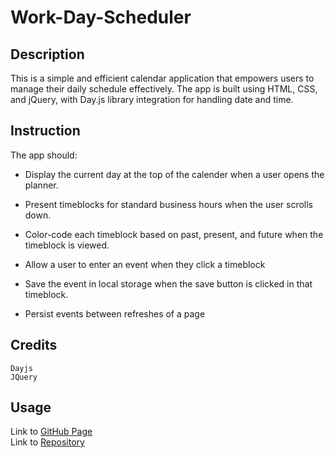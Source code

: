 # Work-Day-Scheduler

## Description
This is a simple and efficient calendar application that empowers users to manage their daily schedule effectively. The app is built using HTML, CSS, and jQuery, with Day.js library integration for handling date and time.

## Instruction

The app should:

* Display the current day at the top of the calender when a user opens the planner.
 
* Present timeblocks for standard business hours when the user scrolls down.
 
* Color-code each timeblock based on past, present, and future when the timeblock is viewed.
 
* Allow a user to enter an event when they click a timeblock

* Save the event in local storage when the save button is clicked in that timeblock.

* Persist events between refreshes of a page

## Credits
    Dayjs
    JQuery

## Usage
Link to <a href="https://timiwesky.github.io/Work-Day-Scheduler">GitHub Page</a> 
<br>
Link to <a href="https://github.com/Timiwesky/Work-Day-Scheduler">Repository</a>